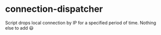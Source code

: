 # connection-dispatcher
Script drops local connection by IP for a specified period of time. Nothing else to add :smiley:
